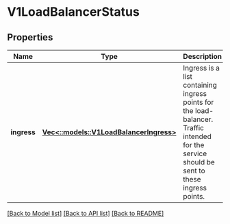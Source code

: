 # V1LoadBalancerStatus

## Properties
Name | Type | Description | Notes
------------ | ------------- | ------------- | -------------
**ingress** | [**Vec<::models::V1LoadBalancerIngress>**](io.k8s.kubernetes.pkg.api.v1.LoadBalancerIngress.md) | Ingress is a list containing ingress points for the load-balancer. Traffic intended for the service should be sent to these ingress points. | [optional] [default to null]

[[Back to Model list]](../README.md#documentation-for-models) [[Back to API list]](../README.md#documentation-for-api-endpoints) [[Back to README]](../README.md)


